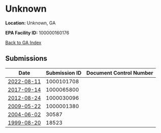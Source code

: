# Unknown

**Location:** Unknown, GA

**EPA Facility ID:** 100000160176

[Back to GA Index](../../index.md)

## Submissions

| Date | Submission ID | Document Control Number |
|------|--------------|-------------------------|
| [2022-08-11](submissions/1000101708.md) | 1000101708 |  |
| [2017-09-14](submissions/1000065800.md) | 1000065800 |  |
| [2012-08-24](submissions/1000030096.md) | 1000030096 |  |
| [2009-05-22](submissions/1000001380.md) | 1000001380 |  |
| [2004-06-02](submissions/30587.md) | 30587 |  |
| [1999-08-20](submissions/18523.md) | 18523 |  |
